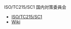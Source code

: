 ISO/TC215/SC1 国内対策委員会

* [ISO/TC215/SC1](https://www.iso.org/committee/7546903.html)
* [Wiki](https://github.com/isotc215sc1jp/isotc215sc1jp/wiki)

